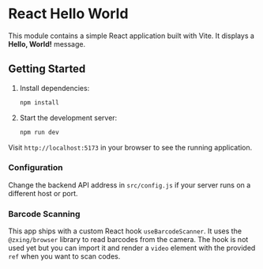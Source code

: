 # React Hello World

This module contains a simple React application built with Vite. It displays a **Hello, World!** message.

## Getting Started

1. Install dependencies:
   ```bash
   npm install
   ```
2. Start the development server:
   ```bash
   npm run dev
   ```

Visit `http://localhost:5173` in your browser to see the running application.

### Configuration
Change the backend API address in `src/config.js` if your server runs on a different host or port.

### Barcode Scanning
This app ships with a custom React hook `useBarcodeScanner`. It uses the `@zxing/browser` library to read barcodes from the camera. The hook is not used yet but you can import it and render a `video` element with the provided `ref` when you want to scan codes.
